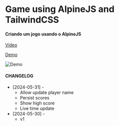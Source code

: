 # Game using AlpineJS and TailwindCSS

#### Criando um jogo usando o AlpineJS

[Video](https://www.youtube.com/watch?v=dVTWUEmg7bU)

[Demo](https://tiagofrancafernandes.github.io/Game-using-AlpineJS-and-TailwindCSS/)

![Demo](https://i.imgur.com/rFIgS4B.png)


#### CHANGELOG

- [2024-05-31] -
    - Allow update player name
    - Persist scores
    - Show high score
    - Live time update
- [2024-05-30] -
    - v1
